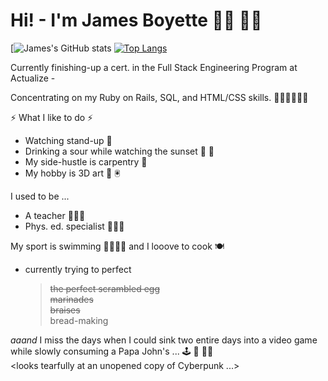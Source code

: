 # Hi!  - I'm James Boyette 👋🏻 👋🏻 

[![James's GitHub stats](https://github-readme-stats.vercel.app/api?username=sou7hernsaint&theme=gruvbox&show_icons=true&bg_color=30,FEFFEE,9C9E6D,9C9E6D,949748,072846,031321&title_color=FFC302&text_color=fff&icon_color=faee0c)
[![Top Langs](https://github-readme-stats.vercel.app/api/top-langs/?username=sou7hernsaint&theme=gruvbox&bg_color=30,FEFFEE,AEB166,072846,031321&title_color=FFC302&text_color=fff&icon_color=faee0c)](https://github.com/anuraghazra/github-readme-stats&langs_count=5)

Currently finishing-up a cert. in the Full Stack Engineering Program at Actualize - 

Concentrating on my Ruby on Rails, SQL, and HTML/CSS skills. 🦸🏻‍♂️👨🏻‍💻 
 
⚡ What I like to do ⚡

- Watching stand-up 🤡
- Drinking a sour while watching the sunset 🍺 🌇
- My side-hustle is carpentry 🔨 
- My hobby is 3D art 🤖 🖲️

I used to be  ...
- A teacher 👨🏻‍🏫 
- Phys. ed. specialist 🤾🏻‍♂️

My sport is swimming 🏊🏻‍♂️💦 and I looove to cook 🍽 
- currently trying to perfect

  > ~~the perfect scrambled egg~~  
  > ~~marinades~~  
  > ~~braises~~  
  > bread-making  

_aaand_ I miss the days when I could sink two entire days into a video game while slowly consuming a Papa John's ... 🕹️ 🍕 🧟‍♂️  
<looks tearfully at an unopened copy of Cyberpunk ...>


